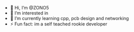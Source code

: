 - 👋 Hi, I’m @ZONO5
- 👀 I’m interested in 
- 🌱 I’m currently learning cpp, pcb design and networking
- ⚡ Fun fact: im a self teached rookie developer

<!---
ZONO5/ZONO5 is a ✨ special ✨ repository because its `README.md` (this file) appears on your GitHub profile.
You can click the Preview link to take a look at your changes.
--->
